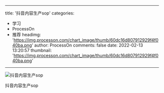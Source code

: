
---
title: '抖音内容生产sop'
categories: 
 - 学习
 - ProcessOn
 - 推荐
headimg: 'https://img.processon.com/chart_image/thumb/60dc16d807912929f4f040ba.png'
author: ProcessOn
comments: false
date: 2022-02-13 13:20:57
thumbnail: 'https://img.processon.com/chart_image/thumb/60dc16d807912929f4f040ba.png'
---

<div>   
<img class="thumb" alt="抖音内容生产sop" src="https://img.processon.com/chart_image/thumb/60dc16d807912929f4f040ba.png" referrerpolicy="no-referrer">
<p>抖音内容生产sop</p>  
</div>
            